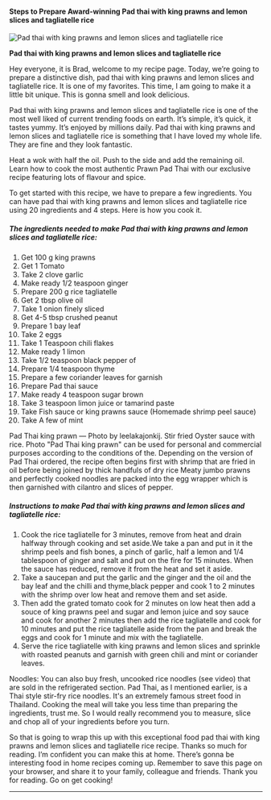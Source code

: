             

#### Steps to Prepare Award-winning Pad thai with king prawns and lemon slices and tagliatelle rice

![Pad thai with king prawns and lemon slices and tagliatelle rice](https://img-global.cpcdn.com/recipes/3862773c44b6d1ec/751x532cq70/pad-thai-with-king-prawns-and-lemon-slices-and-tagliatelle-rice-recipe-main-photo.jpg)

**Pad thai with king prawns and lemon slices and tagliatelle rice**

Hey everyone, it is Brad, welcome to my recipe page. Today, we’re going to prepare a distinctive dish, pad thai with king prawns and lemon slices and tagliatelle rice. It is one of my favorites. This time, I am going to make it a little bit unique. This is gonna smell and look delicious.

Pad thai with king prawns and lemon slices and tagliatelle rice is one of the most well liked of current trending foods on earth. It’s simple, it’s quick, it tastes yummy. It’s enjoyed by millions daily. Pad thai with king prawns and lemon slices and tagliatelle rice is something that I have loved my whole life. They are fine and they look fantastic.

Heat a wok with half the oil. Push to the side and add the remaining oil. Learn how to cook the most authentic Prawn Pad Thai with our exclusive recipe featuring lots of flavour and spice.

To get started with this recipe, we have to prepare a few ingredients. You can have pad thai with king prawns and lemon slices and tagliatelle rice using 20 ingredients and 4 steps. Here is how you cook it.

##### The ingredients needed to make Pad thai with king prawns and lemon slices and tagliatelle rice:

1.  Get 100 g king prawns
2.  Get 1 Tomato
3.  Take 2 clove garlic
4.  Make ready 1/2 teaspoon ginger
5.  Prepare 200 g rice tagliatelle
6.  Get 2 tbsp olive oil
7.  Take 1 onion finely sliced
8.  Get 4-5 tbsp crushed peanut
9.  Prepare 1 bay leaf
10.  Take 2 eggs
11.  Take 1 Teaspoon chili flakes
12.  Make ready 1 limon
13.  Take 1/2 teaspoon black pepper of
14.  Prepare 1/4 teaspoon thyme
15.  Prepare a few coriander leaves for garnish
16.  Prepare Pad thai sauce
17.  Make ready 4 teaspoon sugar brown
18.  Take 3 teaspoon limon juice or tamarind paste
19.  Take Fish sauce or king prawns sauce (Homemade shrimp peel sauce)
20.  Take A few of mint

Pad Thai king prawn — Photo by leelakajonkij. Stir fried Oyster sauce with rice. Photo "Pad Thai king prawn" can be used for personal and commercial purposes according to the conditions of the. Depending on the version of Pad Thai ordered, the recipe often begins first with shrimp that are fried in oil before being joined by thick handfuls of dry rice Meaty jumbo prawns and perfectly cooked noodles are packed into the egg wrapper which is then garnished with cilantro and slices of pepper.

##### Instructions to make Pad thai with king prawns and lemon slices and tagliatelle rice:

1.  Cook the rice tagliatelle for 3 minutes, remove from heat and drain halfway through cooking and set aside.We take a pan and put in it the shrimp peels and fish bones, a pinch of garlic, half a lemon and 1/4 tablespoon of ginger and salt and put on the fire for 15 minutes. When the sauce has reduced, remove it from the heat and set it aside.
2.  Take a saucepan and put the garlic and the ginger and the oil and the bay leaf and the chilli and thyme,black pepper and cook 1 to 2 minutes with the shrimp over low heat and remove them and set aside.
3.  Then add the grated tomato cook for 2 minutes on low heat then add a souce of king prawns peel and sugar and lemon juice and soy sauce and cook for another 2 minutes then add the rice tagliatelle and cook for 10 minutes and put the rice tagliatelle aside from the pan and break the eggs and cook for 1 minute and mix with the tagliatelle.
4.  Serve the rice tagliatelle with king prawns and lemon slices and sprinkle with roasted peanuts and garnish with green chili and mint or coriander leaves.

Noodles: You can also buy fresh, uncooked rice noodles (see video) that are sold in the refrigerated section. Pad Thai, as I mentioned earlier, is a Thai style stir-fry rice noodles. It's an extremely famous street food in Thailand. Cooking the meal will take you less time than preparing the ingredients, trust me. So I would really recommend you to measure, slice and chop all of your ingredients before you turn.

So that is going to wrap this up with this exceptional food pad thai with king prawns and lemon slices and tagliatelle rice recipe. Thanks so much for reading. I’m confident you can make this at home. There’s gonna be interesting food in home recipes coming up. Remember to save this page on your browser, and share it to your family, colleague and friends. Thank you for reading. Go on get cooking!

* * *
